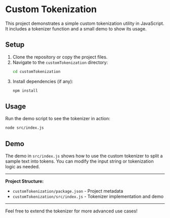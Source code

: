 # Custom Tokenization

This project demonstrates a simple custom tokenization utility in JavaScript. It includes a tokenizer function and a small demo to show its usage.

## Setup

1. Clone the repository or copy the project files.
2. Navigate to the `customTokenization` directory:
   ```zsh
   cd customTokenization
   ```
3. Install dependencies (if any):
   ```zsh
   npm install
   ```

## Usage

Run the demo script to see the tokenizer in action:

```zsh
node src/index.js
```

## Demo

The demo in `src/index.js` shows how to use the custom tokenizer to split a sample text into tokens. You can modify the input string or tokenization logic as needed.

---

**Project Structure:**

- `customTokenization/package.json` - Project metadata
- `customTokenization/src/index.js` - Tokenizer implementation and demo

---

Feel free to extend the tokenizer for more advanced use cases!
